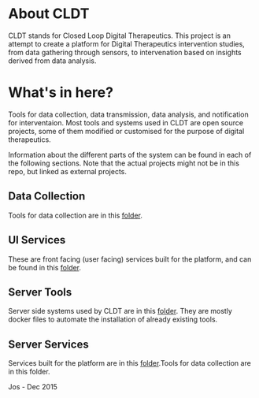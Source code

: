 # About CLDT
CLDT stands for Closed Loop Digital Therapeutics. This project is an attempt to create a platform for Digital Therapeutics intervention studies, from data gathering through sensors, to intervenation based on insights derived from data analysis.

# What's in here?
Tools for data collection, data transmission, data analysis, and notification for interventaion. Most tools and systems used in CLDT are open source projects, some of them modified or customised for the purpose of digital therapeutics.

Information about the different parts of the system can be found in each of the following sections. Note that the actual projects might not be in this repo, but linked as external projects.

## Data Collection
Tools for data collection are in this [folder](./data_collection).

## UI Services
These are front facing (user facing) services built for the platform, and can be
found in this [folder](./ui_services).

## Server Tools
Server side systems used by CLDT are in this [folder](./server_tools). They are mostly docker files to automate the installation of already existing tools.

## Server Services
Services built for the platform are in this [folder](./server_services).Tools for data collection are in this folder.


Jos - Dec 2015

